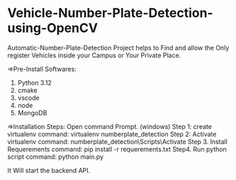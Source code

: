 # Vehicle-Number-Plate-Detection-using-OpenCV
Automatic-Number-Plate-Detection Project helps to Find and allow the Only register Vehicles inside your Campus or Your Private Place.

=>Pre-Install Softwares:
1. Python 3.12
2. cmake
3. vscode
4. node
5. MongoDB

=>Installation Steps:
Open command Prompt. (windows)
Step 1: create virtualenv
command: virtualenv numberplate_detection
Step 2: Activate virtualenv
command: numberplate_detection\Scripts\Activate
Step 3. Install Requerements
command: pip install -r requerements.txt
Step4. Run python script
command: python main.py

It Will start the backend API.
